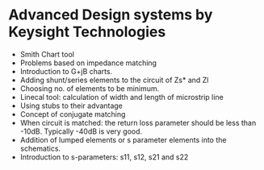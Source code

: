 # Advanced Design systems by Keysight Technologies
- Smith Chart tool
- Problems based on impedance matching
- Introduction to G+jB charts.
- Adding shunt/series elements to the circuit of Zs* and Zl
- Choosing no. of elements to be minimum.
- Linecal tool: calculation of width and length of microstrip line
- Using stubs to their advantage
- Concept of conjugate matching
- When circuit is matched: the return loss parameter should be less than -10dB. Typically -40dB is very good.
- Addition of lumped elements or s parameter elements into the schematics.
- Introduction to s-parameters: s11, s12, s21 and s22

